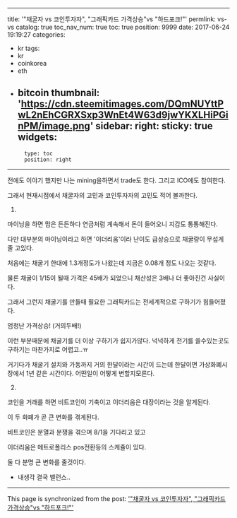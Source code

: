 
---
title: '"채굴자 vs 코인투자자",  "그래픽카드 가격상승"vs "하드포크!"'
permlink: vs-vs
catalog: true
toc_nav_num: true
toc: true
position: 9999
date: 2017-06-24 19:19:27
categories:
- kr
tags:
- kr
- coinkorea
- eth
- bitcoin
thumbnail: 'https://cdn.steemitimages.com/DQmNUYttPwL2nEhCGRXSxp3WnEt4W63d9jwYKXLHiPGinPM/image.png'
sidebar:
    right:
        sticky: true
widgets:
    -
        type: toc
        position: right
---


전에도 이야기 했지만 나는 mining을하면서 trade도 한다. 그리고 ICO에도 참여한다.

그래서 현재시점에서 채굴자의 고민과 코인투자자의 고민도 적어 볼까한다.

1.

마이닝을 하면 맘은 든든하다 연금처럼 계속해서 돈이 들어오니 지갑도 통통해진다.

다만 대부분의 마이닝이라고 하면 '이더리움'이라 난이도 급상승으로 채굴량이 무섭게 줄 고있다.

처음에는 채굴기 한대에 1.3개정도가 나왔는데 지금은 0.08개 정도 나오는 것같다.

물론 채굴이 1/15이 될때 가격은 45배가 되었으니 채산성은 3배나 더  좋아진건 사실이다.

그래서 그런지 채굴기를 만들때 필요한 그래픽카드는 전세계적으로 구하기가 힘들어졌다.

엄청난 가격상승! (거의두배!)

이런 부분때문에 채굴기를 더 이상 구하기가 쉽지가않다. 넉넉하게 전기를 쓸수있는곳도 구하기는 마찬가지로 어렵고..ㅠ

거기다가 채굴기 설치와 가동까지 거의 한달이라는 시간이 드는데 한달이면 가상화폐시장에서 1년 같은 시간이다. 어떤일이 어떻게 변할지모른다. 

2.
코인을 거래를 하면 비트코인이 기축이고 이더리움은 대장이라는 것을 알게된다.

이 두 화폐가 곧 큰 변화를 겪게된다.

비트코인은 분열과 분쟁을 겪으며 8/1을 기다리고 있고

이더리움은 메트로폴리스 pos전환등의 스케쥴이 있다.

둘 다 분명 큰 변화를 줄것이다.

* 내생각
결국 밸런스..

- - -

This page is synchronized from the post: ['"채굴자 vs 코인투자자",  "그래픽카드 가격상승"vs "하드포크!"'](https://steemit.com/@virus707/vs-vs)
